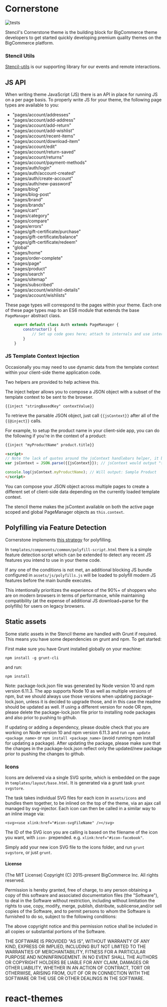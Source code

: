 # Cornerstone
![tests](https://github.com/bigcommerce/cornerstone/workflows/Theme%20Bundling%20Test/badge.svg?branch=master)

Stencil's Cornerstone theme is the building block for BigCommerce theme developers to get started quickly developing premium quality themes on the BigCommerce platform.

### Stencil Utils
[Stencil-utils](https://github.com/bigcommerce/stencil-utils) is our supporting library for our events and remote interactions.

## JS API
When writing theme JavaScript (JS) there is an API in place for running JS on a per page basis. To properly write JS for your theme, the following page types are available to you:

* "pages/account/addresses"
* "pages/account/add-address"
* "pages/account/add-return"
* "pages/account/add-wishlist"
* "pages/account/recent-items"
* "pages/account/download-item"
* "pages/account/edit"
* "pages/account/return-saved"
* "pages/account/returns"
* "pages/account/payment-methods"
* "pages/auth/login"
* "pages/auth/account-created"
* "pages/auth/create-account"
* "pages/auth/new-password"
* "pages/blog"
* "pages/blog-post"
* "pages/brand"
* "pages/brands"
* "pages/cart"
* "pages/category"
* "pages/compare"
* "pages/errors"
* "pages/gift-certificate/purchase"
* "pages/gift-certificate/balance"
* "pages/gift-certificate/redeem"
* "global"
* "pages/home"
* "pages/order-complete"
* "pages/page"
* "pages/product"
* "pages/search"
* "pages/sitemap"
* "pages/subscribed"
* "pages/account/wishlist-details"
* "pages/account/wishlists"

These page types will correspond to the pages within your theme. Each one of these page types map to an ES6 module that extends the base `PageManager` abstract class.

```javascript
    export default class Auth extends PageManager {
        constructor() {
            // Set up code goes here; attach to internals and use internals as you would 'this'
        }
    }
```

### JS Template Context Injection
Occasionally you may need to use dynamic data from the template context within your client-side theme application code.

Two helpers are provided to help achieve this.

The inject helper allows you to compose a JSON object with a subset of the template context to be sent to the browser.

```
{{inject "stringBasedKey" contextValue}}
```

To retrieve the parsable JSON object, just call `{{jsContext}}` after all of the `{{@inject}}` calls.

For example, to setup the product name in your client-side app, you can do the following if you're in the context of a product:

```html
{{inject "myProductName" product.title}}

<script>
// Note the lack of quotes around the jsContext handlebars helper, it becomes a string automatically.
var jsContext = JSON.parse({{jsContext}}); // jsContext would output "{\"myProductName\": \"Sample Product\"}" which can feed directly into your JavaScript

console.log(jsContext.myProductName); // Will output: Sample Product
</script>
```

You can compose your JSON object across multiple pages to create a different set of client-side data depending on the currently loaded template context.

The stencil theme makes the jsContext available on both the active page scoped and global PageManager objects as `this.context`.

## Polyfilling via Feature Detection
Cornerstone implements [this strategy](https://philipwalton.com/articles/loading-polyfills-only-when-needed/) for polyfilling.

In `templates/components/common/polyfill-script.html` there is a simple feature detection script which can be extended to detect any recent JS features you intend to use in your theme code.

If any one of the conditions is not met, an additional blocking JS bundle configured in `assets/js/polyfills.js` will be loaded to polyfill modern JS features before the main bundle executes. 

This intentionally prioritizes the experience of the 90%+ of shoppers who are on modern browsers in terms of performance, while maintaining compatibility (at the expense of additional JS download+parse for the polyfills) for users on legacy browsers.

## Static assets
Some static assets in the Stencil theme are handled with Grunt if required. This
means you have some dependencies on grunt and npm. To get started:

First make sure you have Grunt installed globally on your machine:

```
npm install -g grunt-cli
```

and run:

```
npm install
```

Note: package-lock.json file was generated by Node version 10 and npm version 6.11.3. The app supports Node 10 as well as multiple versions of npm, but we should always use those versions when updating package-lock.json, unless it is decided to upgrade those, and in this case the readme should be updated as well. If using a different version for node OR npm, please delete the package-lock.json file prior to installing node packages and also prior to pushing to github.

If updating or adding a dependency, please double check that you are working on Node version 10 and npm version 6.11.3 and run ```npm update <package_name>```  or ```npm install <package_name>``` (avoid running npm install for updating a package). After updating the package, please make sure that the changes in the package-lock.json reflect only the updated/new package prior to pushing the changes to github.


### Icons
Icons are delivered via a single SVG sprite, which is embedded on the page in
`templates/layout/base.html`. It is generated via a grunt task `grunt svgstore`.

The task takes individual SVG files for each icon in `assets/icons` and bundles
them together, to be inlined on the top of the theme, via an ajax call managed
by svg-injector. Each icon can then be called in a similar way to an inline image via:

```
<svg><use xlink:href="#icon-svgFileName" /></svg>
```

The ID of the SVG icon you are calling is based on the filename of the icon you want,
with `icon-` prepended. e.g. `xlink:href="#icon-facebook"`.

Simply add your new icon SVG file to the icons folder, and run `grunt svgstore`,
or just `grunt`.

#### License

(The MIT License)
Copyright (C) 2015-present BigCommerce Inc.
All rights reserved.

Permission is hereby granted, free of charge, to any person obtaining a copy of this software and associated documentation files (the "Software"), to deal in the Software without restriction, including without limitation the rights to use, copy, modify, merge, publish, distribute, sublicense,and/or sell copies of the Software, and to permit persons to whom the Software is furnished to do so, subject to the following conditions:

The above copyright notice and this permission notice shall be included in all copies or substantial portions of the Software.

THE SOFTWARE IS PROVIDED "AS IS", WITHOUT WARRANTY OF ANY KIND, EXPRESS OR IMPLIED, INCLUDING BUT NOT LIMITED TO THE WARRANTIES OF MERCHANTABILITY, FITNESS FOR A PARTICULAR PURPOSE AND NONINFRINGEMENT. IN NO EVENT SHALL THE AUTHORS OR COPYRIGHT HOLDERS BE LIABLE FOR ANY CLAIM, DAMAGES OR OTHER LIABILITY, WHETHER IN AN ACTION OF CONTRACT, TORT OR OTHERWISE, ARISING FROM, OUT OF OR IN CONNECTION WITH THE SOFTWARE OR THE USE OR OTHER DEALINGS IN THE SOFTWARE.
# react-themes
